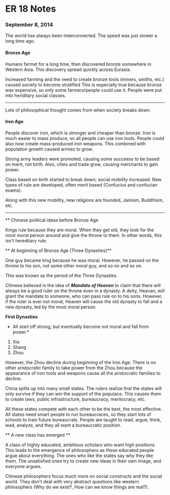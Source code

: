 ER 18 Notes
===========
### September 8, 2014

The world has always been interconnected.
The speed was just slower a long time ago.

#### Bronze Age
Humans farmet for a long time, then discovered bronze somewhere in Western Asia.
This discovery spread quickly across Eurasia.

Increased farming and the need to create bronze tools (miners, smiths, etc.) caused society to become stratified
This is especially true because bronze was expensive, so only some farmers/people could use it.
People were put into heriditary social classes.

---
Lots of philosophical thought comes from when society breaks down.

#### Iron Age
People discover iron, which is stronger and cheaper than bronze.
Iron is much easier to mass produce, so all people can use iron tools.
People could also now create mass-produced iron weapons.
This combined with population growth caused armies to grow.

Strong army leaders were promoted, causing some succeess to be based on merit, not birth.
Also, cities and trade grow, causing merchants to gain power.

Class based on birth started to break down; social mobility increased.
New types of rule are developed, often merit based (Confucius and confucian exams).

Along with this new mobility, new religions are founded, Jainism, Buddhism, etc.

---

** Chinese political ideas before Bronze Age

Kings rule because they are moral.
When they get old, they look for the most moral person around and give the throne to them.
In other words, this isn't hereditary rule.

** At beginning of Bronze Age (Three Dynasties)**

One guy became king because he was moral.
However, he passed on the throne to his son, not some other moral guy, and so on and so on.

This was known as the period of the Three Dynasties.

Chinese believed in the idea of ***Mandate of Heaven*** to claim that there will always be a good ruler on the throne even in a dynasty.
A deity, Heavan, will grant the mandate to someone, who can pass rule on to his sons.
However, if the ruler is ever not moral, Heaven will cause the old dynasty to fall and a new dynasty, led by the most moral person.

**First Dynasties**

* All start off strong, but eventually become not moral and fall from power.*

1. Xia
1. Shang
1. Zhou

However, the Zhou decline during beginning of the Iron Age.
There is no other aristocratic family to take power from the Zhou because the appearance of iron tools and weapons cause all the aristocratic families to decline.

China splits up into many small states.
The rulers realize that the states will only survive if they can win the support of the populace.
This causes them to create laws, public infrastructure, bureaucracy, meritocracy, etc.

All these states compete with each other to be the best, the most effective.
All states need smart people to run bureaucraces, so they start lots of schools to train future bureaucrats.
People are taught to read, argue, think, lead, analyze, and they all want a bureaucratic position.

** A new class has emerged **

A class of highly educated, ambitious scholars who want high positions.
This leads to the emergence of philosophers as these educated people argue about everything.
The ones who like the states say why they like  them.
The unsatisfied ones try to create new ideas in their own image, and everyone argues.

Chinese philosophers focus much more on social constructs and the social world.
They don't deal with very abstract questions like western philosophers (Why do we exist?, How can we know things are real?).